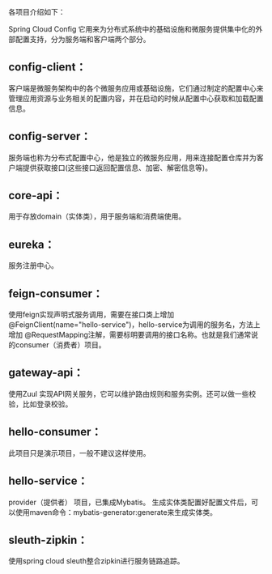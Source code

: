 各项目介绍如下：

Spring Cloud Config 它用来为分布式系统中的基础设施和微服务提供集中化的外部配置支持，分为服务端和客户端两个部分。

config-client：
-------------
客户端是微服务架构中的各个微服务应用或基础设施，它们通过制定的配置中心来管理应用资源与业务相关的配置内容，并在启动的时候从配置中心获取和加载配置信息。

config-server：
-------------
服务端也称为分布式配置中心，他是独立的微服务应用，用来连接配置仓库并为客户端提供获取接口(这些接口返回配置信息、加密、解密信息等)。

core-api：
-------------
用于存放domain（实体类），用于服务端和消费端使用。

eureka：
-------------
服务注册中心。

feign-consumer：
-------------
使用feign实现声明式服务调用，需要在接口类上增加 @FeignClient(name="hello-service")，hello-service为调用的服务名，方法上增加
@RequestMapping注解，需要标明要调用的接口名称。也就是我们通常说的consumer（消费者）项目。

gateway-api：
-------------
使用Zuul 实现API网关服务，它可以维护路由规则和服务实例。还可以做一些校验，比如登录校验。

hello-consumer：
-------------
此项目只是演示项目，一般不建议这样使用。

hello-service：
-------------
provider（提供者） 项目，已集成Mybatis。
生成实体类配置好配置文件后，可以使用maven命令：mybatis-generator:generate来生成实体类。

sleuth-zipkin：
-------------
使用spring cloud sleuth整合zipkin进行服务链路追踪。
